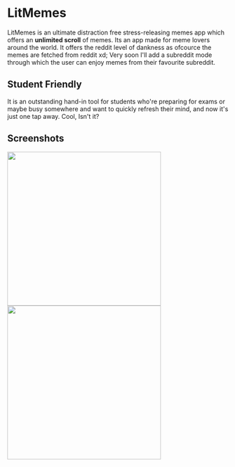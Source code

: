 # LitMemes
LitMemes is an ultimate distraction free stress-releasing memes app which offers an **unlimited scroll** of memes. Its an app made for meme lovers around the world.
It offers the reddit level of dankness as ofcource the memes are fetched from reddit xd;
Very soon I'll add a subreddit mode through which the user can enjoy memes from their favourite subreddit.

## Student Friendly
It is an outstanding hand-in tool for students who're preparing for exams or maybe busy somewhere and want to quickly refresh their mind, and now it's just one tap away.
Cool, Isn't it?

## Screenshots
<img src = "https://user-images.githubusercontent.com/73742540/121342486-4b658880-c93f-11eb-891e-4ffe80c3d2bd.jpg" height = "350"/></a>
<img src = "https://user-images.githubusercontent.com/73742540/121342498-4e607900-c93f-11eb-9f36-b387d509d05c.jpg" height = "350"/></a>

